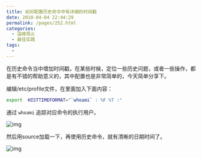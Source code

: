 ```yaml
---
title: 如何配置历史命令中有详细的时间戳
date: 2018-04-04 22:44:29
permalink: /pages/252.html
categories:
  - 运维观止
  - 最佳实践
tags:
  - 
---
```


在历史命令当中增加时间戳，在某些时候，定位一些历史问题，或者一些操作，都是有不错的帮助意义的，其中配置也是非常简单的，今天简单分享下。

编辑/etc/profile文件，在里面加入下面内容：

```sh
export  HISTTIMEFORMAT="`whoami` : %F %T :"
```

通过 `whoami` 追踪对应命令的执行用户。

![img](http://tvax3.sinaimg.cn/large/71cfeb93ly1gmawitjev2j20g0052mym.jpg)

然后用source加载一下，再使用历史命令，就有清晰的日期时间了。

![img](http://tvax4.sinaimg.cn/large/71cfeb93ly1gmawiyb8kij20g604jgnf.jpg)
